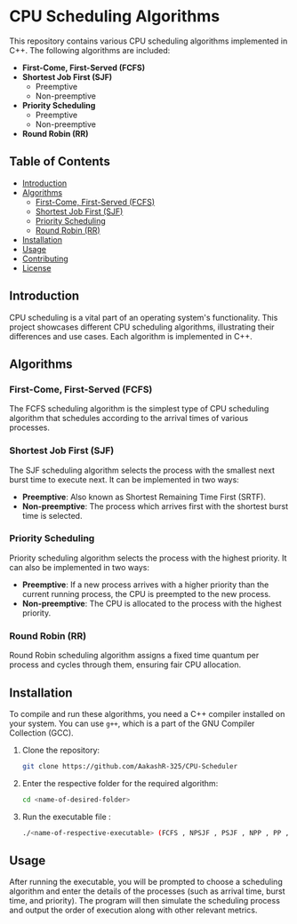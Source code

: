 # CPU Scheduling Algorithms

This repository contains various CPU scheduling algorithms implemented in C++. The following algorithms are included:

- **First-Come, First-Served (FCFS)**
- **Shortest Job First (SJF)**
  - Preemptive
  - Non-preemptive
- **Priority Scheduling**
  - Preemptive
  - Non-preemptive
- **Round Robin (RR)**

## Table of Contents

- [Introduction](#introduction)
- [Algorithms](#algorithms)
  - [First-Come, First-Served (FCFS)](#first-come-first-served-fcfs)
  - [Shortest Job First (SJF)](#shortest-job-first-sjf)
  - [Priority Scheduling](#priority-scheduling)
  - [Round Robin (RR)](#round-robin-rr)
- [Installation](#installation)
- [Usage](#usage)
- [Contributing](#contributing)
- [License](#license)

## Introduction

CPU scheduling is a vital part of an operating system's functionality. This project showcases different CPU scheduling algorithms, illustrating their differences and use cases. Each algorithm is implemented in C++.

## Algorithms

### First-Come, First-Served (FCFS)

The FCFS scheduling algorithm is the simplest type of CPU scheduling algorithm that schedules according to the arrival times of various processes.

### Shortest Job First (SJF)

The SJF scheduling algorithm selects the process with the smallest next burst time to execute next. It can be implemented in two ways:

- **Preemptive**: Also known as Shortest Remaining Time First (SRTF).
- **Non-preemptive**: The process which arrives first with the shortest burst time is selected.

### Priority Scheduling

Priority scheduling algorithm selects the process with the highest priority. It can also be implemented in two ways:

- **Preemptive**: If a new process arrives with a higher priority than the current running process, the CPU is preempted to the new process.
- **Non-preemptive**: The CPU is allocated to the process with the highest priority.

### Round Robin (RR)

Round Robin scheduling algorithm assigns a fixed time quantum per process and cycles through them, ensuring fair CPU allocation.

## Installation

To compile and run these algorithms, you need a C++ compiler installed on your system. You can use `g++`, which is a part of the GNU Compiler Collection (GCC).

1. Clone the repository:

   ```bash
   git clone https://github.com/AakashR-325/CPU-Scheduler
   ```

2. Enter the respective folder for the required algorithm:

   ```bash
   cd <name-of-desired-folder>
   ```

3. Run the executable file :

   ```bash
   ./<name-of-respective-executable> (FCFS , NPSJF , PSJF , NPP , PP , RR)
   ```

## Usage

After running the executable, you will be prompted to choose a scheduling algorithm and enter the details of the processes (such as arrival time, burst time, and priority). The program will then simulate the scheduling process and output the order of execution along with other relevant metrics.
